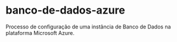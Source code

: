 # banco-de-dados-azure
Processo de configuração de uma instância de Banco de Dados na plataforma Microsoft Azure.

